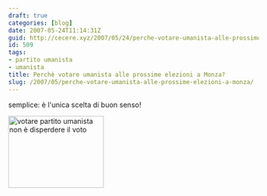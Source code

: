 ```yaml
---
draft: true
categories: [blog]
date: 2007-05-24T11:14:31Z
guid: http://cecere.xyz/2007/05/24/perche-votare-umanista-alle-prossime-elezioni-a-monza/
id: 509
tags:
- partito umanista
- umanista
title: Perchè votare umanista alle prossime elezioni a Monza?
slug: /2007/05/perche-votare-umanista-alle-prossime-elezioni-a-monza/
---
```


semplice: è l'unica scelta di buon senso!

<a href="http://www.partitoumanista.it/monza/wp-content/voto_disperso.html" target="_blank"><img src="http://www.partitoumanista.it/monza/wp-content/votare_umanista.gif" width="192" height="145" border="0" alt="votare partito umanista non è disperdere il voto" /></a>